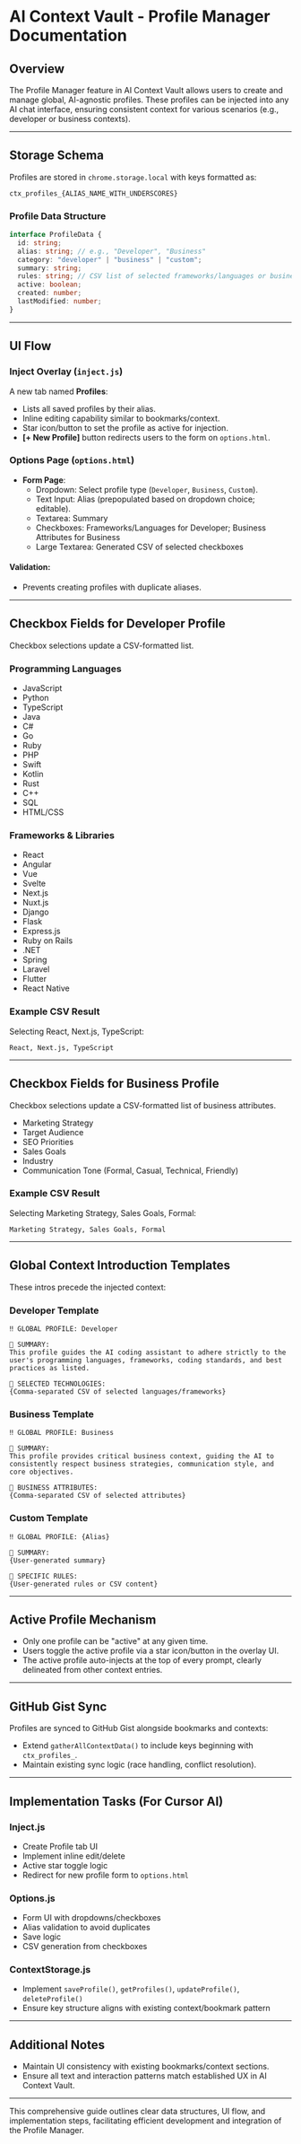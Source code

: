 # AI Context Vault - Profile Manager Documentation

## Overview

The Profile Manager feature in AI Context Vault allows users to create and manage global, AI-agnostic profiles. These profiles can be injected into any AI chat interface, ensuring consistent context for various scenarios (e.g., developer or business contexts).

---

## Storage Schema

Profiles are stored in `chrome.storage.local` with keys formatted as:

```
ctx_profiles_{ALIAS_NAME_WITH_UNDERSCORES}
```

### Profile Data Structure

```typescript
interface ProfileData {
  id: string;
  alias: string; // e.g., "Developer", "Business"
  category: "developer" | "business" | "custom";
  summary: string;
  rules: string; // CSV list of selected frameworks/languages or business rules
  active: boolean;
  created: number;
  lastModified: number;
}
```

---

## UI Flow

### Inject Overlay (`inject.js`)

A new tab named **Profiles**:

- Lists all saved profiles by their alias.
- Inline editing capability similar to bookmarks/context.
- Star icon/button to set the profile as active for injection.
- **[+ New Profile]** button redirects users to the form on `options.html`.

### Options Page (`options.html`)

- **Form Page**:
  - Dropdown: Select profile type (`Developer`, `Business`, `Custom`).
  - Text Input: Alias (prepopulated based on dropdown choice; editable).
  - Textarea: Summary
  - Checkboxes: Frameworks/Languages for Developer; Business Attributes for Business
  - Large Textarea: Generated CSV of selected checkboxes

#### Validation:

- Prevents creating profiles with duplicate aliases.

---

## Checkbox Fields for Developer Profile

Checkbox selections update a CSV-formatted list.

### Programming Languages

- JavaScript
- Python
- TypeScript
- Java
- C#
- Go
- Ruby
- PHP
- Swift
- Kotlin
- Rust
- C++
- SQL
- HTML/CSS

### Frameworks & Libraries

- React
- Angular
- Vue
- Svelte
- Next.js
- Nuxt.js
- Django
- Flask
- Express.js
- Ruby on Rails
- .NET
- Spring
- Laravel
- Flutter
- React Native

### Example CSV Result

Selecting React, Next.js, TypeScript:

```
React, Next.js, TypeScript
```

---

## Checkbox Fields for Business Profile

Checkbox selections update a CSV-formatted list of business attributes.

- Marketing Strategy
- Target Audience
- SEO Priorities
- Sales Goals
- Industry
- Communication Tone (Formal, Casual, Technical, Friendly)

### Example CSV Result

Selecting Marketing Strategy, Sales Goals, Formal:

```
Marketing Strategy, Sales Goals, Formal
```

---

## Global Context Introduction Templates

These intros precede the injected context:

### Developer Template

```
‼️ GLOBAL PROFILE: Developer

📌 SUMMARY:
This profile guides the AI coding assistant to adhere strictly to the user's programming languages, frameworks, coding standards, and best practices as listed.

📏 SELECTED TECHNOLOGIES:
{Comma-separated CSV of selected languages/frameworks}
```

### Business Template

```
‼️ GLOBAL PROFILE: Business

📌 SUMMARY:
This profile provides critical business context, guiding the AI to consistently respect business strategies, communication style, and core objectives.

📏 BUSINESS ATTRIBUTES:
{Comma-separated CSV of selected attributes}
```

### Custom Template

```
‼️ GLOBAL PROFILE: {Alias}

📌 SUMMARY:
{User-generated summary}

📏 SPECIFIC RULES:
{User-generated rules or CSV content}
```

---

## Active Profile Mechanism

- Only one profile can be "active" at any given time.
- Users toggle the active profile via a star icon/button in the overlay UI.
- The active profile auto-injects at the top of every prompt, clearly delineated from other context entries.

---

## GitHub Gist Sync

Profiles are synced to GitHub Gist alongside bookmarks and contexts:

- Extend `gatherAllContextData()` to include keys beginning with `ctx_profiles_`.
- Maintain existing sync logic (race handling, conflict resolution).

---

## Implementation Tasks (For Cursor AI)

### Inject.js

- Create Profile tab UI
- Implement inline edit/delete
- Active star toggle logic
- Redirect for new profile form to `options.html`

### Options.js

- Form UI with dropdowns/checkboxes
- Alias validation to avoid duplicates
- Save logic
- CSV generation from checkboxes

### ContextStorage.js

- Implement `saveProfile()`, `getProfiles()`, `updateProfile()`, `deleteProfile()`
- Ensure key structure aligns with existing context/bookmark pattern

---

## Additional Notes

- Maintain UI consistency with existing bookmarks/context sections.
- Ensure all text and interaction patterns match established UX in AI Context Vault.

---

This comprehensive guide outlines clear data structures, UI flow, and implementation steps, facilitating efficient development and integration of the Profile Manager.
